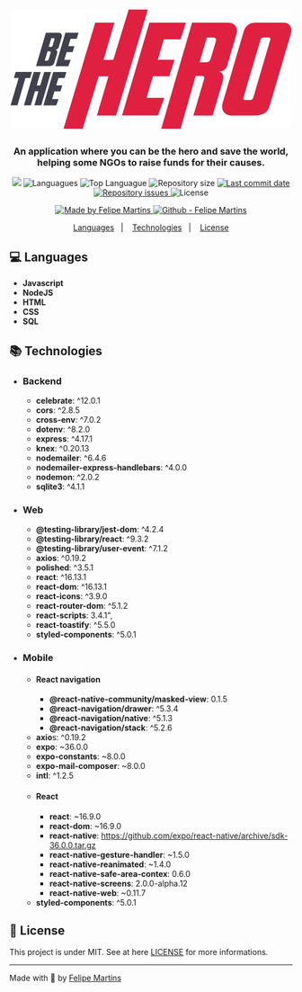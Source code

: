 <h1 align="center">
    <img  src="https://github.com/ifelipesm/Be-The-Hero/blob/master/frontend/src/assets/logo.svg">
</h1>


<h3 align="center" >
  An application where you can be the hero and save the world, helping some NGOs to raise funds for their causes.
</h3>

<p align="center">
   <img src="https://api.codacy.com/project/badge/Grade/751fc12c3a28433e842840990bfee5fc">	
  <img alt="Languagues" src="https://img.shields.io/github/languages/count/ifelipesm/Be-The-Hero">
  <img alt="Top Languague" src="https://img.shields.io/github/languages/top/ifelipesm/Be-The-Hero">
  <img alt="Repository size" src="https://img.shields.io/github/repo-size/ifelipesm/Be-The-Hero">
  <a href="https://github.com/ifelipesm/Be-The-Hero/commits/master">
    <img alt="Last commit date" src="https://img.shields.io/github/last-commit/ifelipesm/Be-The-Hero">
  </a>
   <a href="https://github.com/ifelipesm/Be-The-Hero/issues">
    <img alt="Repository issues" src="https://img.shields.io/github/issues/ifelipesm/Be-The-Hero">
  </a>
  <img alt="License" src="https://img.shields.io/github/license/ifelipesm/Be-The-Hero">
</p>
<p align="center">

  <a href="https://github.com/ifelipesm" target="_blank">
    <img alt="Made by Felipe Martins" src="https://img.shields.io/badge/made%20by-Felipe_Martins-informational">
  </a>
  <a href="https://github.com/ifelipesm" target="_blank" >
    <img alt="Github - Felipe Martins" src="https://img.shields.io/badge/Github--%23F8952D?style=social&logo=github">
  </a>
</p>

<p align="center">
  <a href="#computer-languages">Languages</a>&nbsp;&nbsp;&nbsp;|&nbsp;&nbsp;&nbsp;
  <a href="#books-technologies">Technologies</a>&nbsp;&nbsp;&nbsp;|&nbsp;&nbsp;&nbsp;
  <a href="#memo-license">License</a>
</p>

## :computer: Languages

- **Javascript**
- **NodeJS**
- **HTML**
- **CSS**
- **SQL**

## :books: Technologies
- ### Backend 
	* **celebrate**:  ^12.0.1
	* **cors**:  ^2.8.5
	* **cross-env**:  ^7.0.2
	* **dotenv**:  ^8.2.0
	* **express**:  ^4.17.1
	* **knex**:  ^0.20.13
	* **nodemailer**:  ^6.4.6
	* **nodemailer-express-handlebars**:  ^4.0.0
	* **nodemon**: ^2.0.2 
	* **sqlite3**:  ^4.1.1


- ### Web
	* **@testing-library/jest-dom**:  ^4.2.4
	* **@testing-library/react**:  ^9.3.2
	* **@testing-library/user-event**:  ^7.1.2
	* **axios**:  ^0.19.2
	* **polished**:  ^3.5.1
	* **react**:  ^16.13.1
	* **react-dom**:  ^16.13.1
	* **react-icons**:  ^3.9.0
	* **react-router-dom**:  ^5.1.2
	* **react-scripts**:  3.4.1",
	* **react-toastify**:  ^5.5.0
	* **styled-components**:  ^5.0.1

- ### Mobile
	- #### React navigation
		* **@react-native-community/masked-view**: 0.1.5
		* **@react-navigation/drawer**:  ^5.3.4
		* **@react-navigation/native**:  ^5.1.3
		* **@react-navigation/stack**:  ^5.2.6
	* **axio**s:  ^0.19.2
	* **expo**:  ~36.0.0
	* **expo-constants**:  ~8.0.0
	* **expo-mail-composer**:  ~8.0.0
	* **intl**:  ^1.2.5
	- #### React
		* **react**:  ~16.9.0
		* **react-dom**:  ~16.9.0
		* **react-native**:  https://github.com/expo/react-native/archive/sdk-36.0.0.tar.gz
		* **react-native-gesture-handler**:  ~1.5.0
		* **react-native-reanimated**:  ~1.4.0
		* **react-native-safe-area-contex**:  0.6.0
		* **react-native-screens**:  2.0.0-alpha.12
		* **react-native-web**:  ~0.11.7
	* **styled-components**:  ^5.0.1


## :memo: License

This project is under MIT. See at here [LICENSE](/LICENSE) for more informations.

---

Made with :blue_heart: by [Felipe Martins](https://github.com/ifelipesm)
